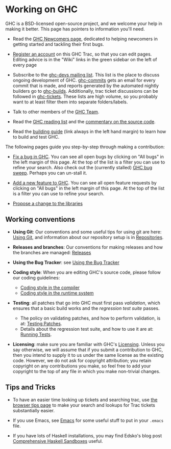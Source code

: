 # Working on GHC


GHC is a BSD-licensed open-source project, and we welcome your help in making it better.
This page has pointers to information you'll need.

- Read the [GHC Newcomers page](newcomers), dedicated to helping newcomers in getting started and tackling their first bugs.

- [Register an account](/trac/ghc/register) on this GHC Trac, so that you can edit pages.  Editing advice is in the "Wiki" links in the green sidebar on the left of every page

- Subscribe to the [ ghc-devs mailing list](http://www.haskell.org/mailman/listinfo/ghc-devs).  This list is the place to discuss ongoing development of GHC. [ ghc-commits](http://www.haskell.org/mailman/listinfo/ghc-commits) gets an email for every commit that is made, and reports generated by the automated nightly builders go to [ ghc-builds](http://www.haskell.org/mailman/listinfo/ghc-builds). Additionally, trac ticket discussions can be followed in [ ghc-tickets](http://www.haskell.org/mailman/listinfo/ghc-tickets). These lists are high volume, so you probably want to at least filter them into separate folders/labels.

- Talk to other members of the [GHC Team](team-ghc).

- Read the [GHC reading list](reading-list) and the [commentary on the source code](commentary).

- Read the [building guide](building) (link always in the left hand margin) to learn how to build and test GHC.


The following pages guide you step-by-step through making a contribution:

- [Fix a bug in GHC](working-conventions/fixing-bugs). You can see all open bugs by clicking on "All bugs" in the left margin of this page.  At the top of the list is a filter you can use to refine your search.  Also check out the (currently stalled) [GHC bug sweep](bug-sweep).  Perhaps you can un-stall it.

- [Add a new feature to GHC](working-conventions/adding-features). You can see all open feature requests by clicking on "All bugs" in the left margin of this page.  At the top of the list is a filter you can use to refine your search.

- [ Propose a change to the libraries](http://haskell.org/haskellwiki/Library_submissions)

## Working conventions

- **Using Git**: Our conventions and some useful tips for using git are here: [Using Git](working-conventions/git), and information about our repository setup is in [Repositories](repositories).

- **Releases and branches**: Our conventions for making releases and how the branches are managed: [Releases](working-conventions/releases)

- **Using the Bug Tracker**: see [Using the Bug Tracker](working-conventions/bug-tracker)

- **Coding style**: When you are editing GHC's source code, please follow our coding guidelines:

  - [Coding style in the compiler](commentary/coding-style)
  - [Coding style in the runtime system](commentary/rts/conventions)

- **Testing**: all patches that go into GHC must first pass *validation*, which ensures that a basic build works and the *regression test suite* passes.

  - The policy on validating patches, and how to perform validation, is at: [Testing Patches](testing-patches).
  - Details about the regression test suite, and how to use it are at: [Running Tests](building/running-tests).

- **Licensing**: make sure you are familiar with GHC's [Licensing](licensing).  Unless you say otherwise, we will assume that if you submit a contribution to GHC, then you intend to supply it to us under the same license as the existing code. However, we do not ask for copyright attribution; you retain copyright on any contributions you make, so feel free to add your copyright to the top of any file in which you make non-trivial changes.

## Tips and Tricks

- To have an easier time looking up tickets and searching trac, use [the browser tips page](browser-tips) to make your search and lookups for Trac tickets substantially easier.

- If you use Emacs, see [Emacs](emacs) for some useful stuff to put in your `.emacs` file.

- If you have lots of Haskell installations, you may find Edsko's blog post [ Comprehensive Haskell Sandboxes](http://www.edsko.net/2013/02/10/comprehensive-haskell-sandboxes/) useful.
